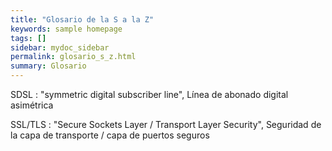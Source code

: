 ```yaml
---
title: "Glosario de la S a la Z"
keywords: sample homepage
tags: []
sidebar: mydoc_sidebar
permalink: glosario_s_z.html
summary: Glosario
---
```


SDSL
: "symmetric digital subscriber line", Línea de abonado digital asimétrica

SSL/TLS
: "Secure Sockets Layer / Transport Layer Security", Seguridad de la capa de transporte / capa de puertos seguros